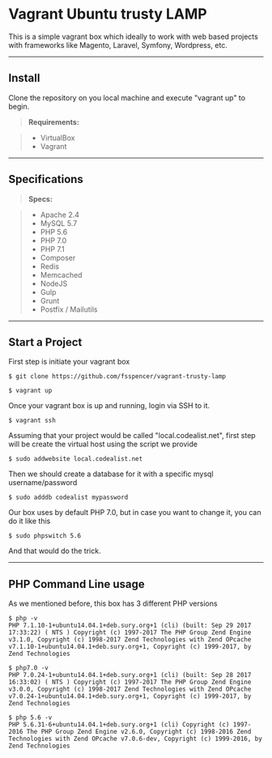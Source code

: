 Vagrant Ubuntu trusty LAMP
===================


This is a simple vagrant box which ideally to work with web based projects with frameworks like Magento, Laravel, Symfony, Wordpress, etc.

----------


Install
-------------

Clone the repository on you local machine and execute "vagrant up" to begin.

> **Requirements:**

> - VirtualBox
> - Vagrant

----------

Specifications
-------------

> **Specs:**

> - Apache 2.4
> - MySQL 5.7
> - PHP 5.6
> - PHP 7.0
> - PHP 7.1
> - Composer
> - Redis
> - Memcached
> - NodeJS
> - Gulp
> - Grunt
> - Postfix / Mailutils

----------

Start a Project
-------------

First step is initiate your vagrant box

    $ git clone https://github.com/fsspencer/vagrant-trusty-lamp

	$ vagrant up
Once your vagrant box is up and running,  login via SSH to it.

	$ vagrant ssh 
Assuming that your project would be called "local.codealist.net", first step will be create the virtual host using the script we provide

	$ sudo addwebsite local.codealist.net 
Then we should create a database for it with a specific mysql username/password

	$ sudo adddb codealist mypassword 
Our box uses by default PHP 7.0, but in case you want to change it, you can do it like this

	$ sudo phpswitch 5.6 
And that would do the trick.

----------
PHP Command Line usage
----------
As we mentioned before, this box has 3 different PHP versions

    $ php -v
    PHP 7.1.10-1+ubuntu14.04.1+deb.sury.org+1 (cli) (built: Sep 29 2017 17:33:22) ( NTS ) Copyright (c) 1997-2017 The PHP Group Zend Engine v3.1.0, Copyright (c) 1998-2017 Zend Technologies with Zend OPcache v7.1.10-1+ubuntu14.04.1+deb.sury.org+1, Copyright (c) 1999-2017, by Zend Technologies
    
    $ php7.0 -v
    PHP 7.0.24-1+ubuntu14.04.1+deb.sury.org+1 (cli) (built: Sep 28 2017 16:33:02) ( NTS ) Copyright (c) 1997-2017 The PHP Group Zend Engine v3.0.0, Copyright (c) 1998-2017 Zend Technologies with Zend OPcache v7.0.24-1+ubuntu14.04.1+deb.sury.org+1, Copyright (c) 1999-2017, by Zend Technologies
    
    $ php 5.6 -v
    PHP 5.6.31-6+ubuntu14.04.1+deb.sury.org+1 (cli) Copyright (c) 1997-2016 The PHP Group Zend Engine v2.6.0, Copyright (c) 1998-2016 Zend Technologies with Zend OPcache v7.0.6-dev, Copyright (c) 1999-2016, by Zend Technologies
  
